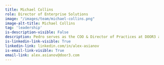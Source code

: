 ```yaml
---
title: Michael Collins
role: Director of Enterprise Solutions
image: "/images/team/michael-collins.png"
image-alt-title: Michael Collins
tag: 'leadership'
is-description-visible: False
description: Pedro serves as the COO & Director of Practices at DOOR3 and is responsible for the seamless integration of our various disciplines for each client which includes project management, business analysis, UI/UX, engineering, and quality assurance.
is-linkedin-link-visible: True
linkedin-link: linkedin.com/in/alex-asianov
is-email-link-visible: True
email-link: alex.asianov@door3.com
---
```



